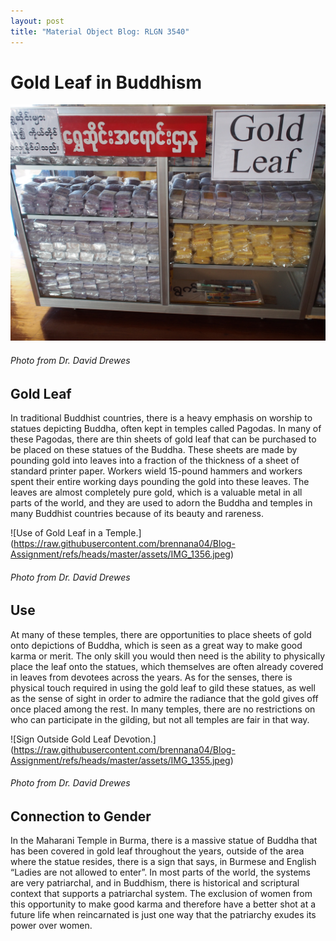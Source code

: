 ```yaml
---
layout: post
title: "Material Object Blog: RLGN 3540"
---
```

# Gold Leaf in Buddhism

![Gold Leaf for Sale.](https://raw.githubusercontent.com/brennana04/Blog-Assignment/refs/heads/master/assets/IMG_1354.jpeg) 
###### Photo from Dr. David Drewes

## Gold Leaf
In traditional Buddhist countries, there is a heavy emphasis on worship to statues depicting Buddha, often kept in temples called Pagodas. In many of these Pagodas, there are thin sheets of gold leaf that can be purchased to be placed on these statues of the Buddha. These sheets are made by pounding gold into leaves into a fraction of the thickness of a sheet of standard printer paper. Workers wield 15-pound hammers and workers spent their entire working days pounding the gold into these leaves.  The leaves are almost completely pure gold, which is a valuable metal in all parts of the world, and they are used to adorn the Buddha and temples in many Buddhist countries because of its beauty and rareness.

![Use of Gold Leaf in a Temple.] (https://raw.githubusercontent.com/brennana04/Blog-Assignment/refs/heads/master/assets/IMG_1356.jpeg)
###### Photo from Dr. David Drewes

## Use 
 At many of these temples, there are opportunities to place sheets of gold onto depictions of Buddha, which is seen as a great way to make good karma or merit. The only skill you would then need is the ability to physically place the leaf onto the statues, which themselves are often already covered in leaves from devotees across the years. As for the senses, there is physical touch required in using the gold leaf to gild these statues, as well as the sense of sight in order to admire the radiance that the gold gives off once placed among the rest. In many temples, there are no restrictions on who can participate in the gilding, but not all temples are fair in that way.
 
![Sign Outside Gold Leaf Devotion.] (https://raw.githubusercontent.com/brennana04/Blog-Assignment/refs/heads/master/assets/IMG_1355.jpeg)
###### Photo from Dr. David Drewes

## Connection to Gender
In the Maharani Temple in Burma, there is a massive statue of Buddha that has been covered in gold leaf throughout the years, outside of the area where the statue resides, there is a sign that says, in Burmese and English “Ladies are not allowed to enter”. In most parts of the world, the systems are very patriarchal, and in Buddhism, there is historical and scriptural context that supports a patriarchal system. The exclusion of women from this opportunity to make good karma and therefore have a better shot at a future life when reincarnated is just one way that the patriarchy exudes its power over women. 






















